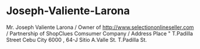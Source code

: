 # Joseph-Valiente-Larona
Mr. Joseph Valiente Larona / Owner of http://www.selectiononlineseller.com / Partnership of ShopClues Comsumer Company / Address Place " T.Padilla Street Cebu City 6000 , 64-J Sitio A.Valle St. T.Padilla St.
